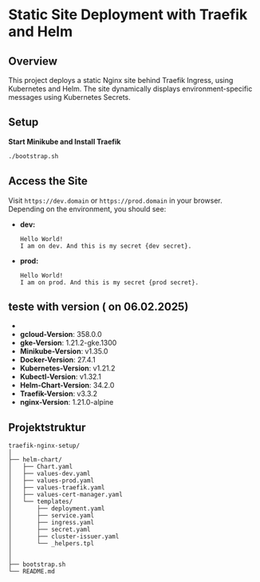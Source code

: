 
# Static Site Deployment with Traefik and Helm


## Overview
This project deploys a static Nginx site behind Traefik Ingress, using Kubernetes and Helm. The site dynamically displays environment-specific messages using Kubernetes Secrets.


## Setup
 **Start Minikube and Install Traefik**
   ```bash
   ./bootstrap.sh
   ```

## Access the Site
Visit `https://dev.domain` or  `https://prod.domain` in your browser. Depending on the environment, you should see:

- **dev:**
  ```
  Hello World!
  I am on dev. And this is my secret {dev secret}.
  ```
- **prod:**
  ```
  Hello World!
  I am on prod. And this is my secret {prod secret}.
  ```

## teste with version ( on 06.02.2025)
-
- **gcloud-Version**: 358.0.0
- **gke-Version**: 1.21.2-gke.1300
- **Minikube-Version**: v1.35.0
- **Docker-Version**: 27.4.1
- **Kubernetes-Version**: v1.21.2
- **Kubectl-Version**: v1.32.1
- **Helm-Chart-Version**: 34.2.0
- **Traefik-Version**: v3.3.2
- **nginx-Version**: 1.21.0-alpine



## Projektstruktur
```
traefik-nginx-setup/
│
├── helm-chart/
│   ├── Chart.yaml
│   ├── values-dev.yaml
│   ├── values-prod.yaml
│   ├── values-traefik.yaml
│   ├── values-cert-manager.yaml
│   └── templates/
│       ├── deployment.yaml
│       ├── service.yaml
│       ├── ingress.yaml
│       ├── secret.yaml
│       ├── cluster-issuer.yaml
│       └── _helpers.tpl
│
│
├── bootstrap.sh
└── README.md
```

```